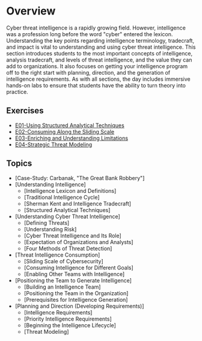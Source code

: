 # Overview

Cyber threat intelligence is a rapidly growing field. However, intelligence was a profession long before the word "cyber" entered the lexicon. Understanding the key points regarding intelligence terminology, tradecraft, and impact is vital to understanding and using cyber threat intelligence. This section introduces students to the most important concepts of intelligence, analysis tradecraft, and levels of threat intelligence, and the value they can add to organizations. It also focuses on getting your intelligence program off to the right start with planning, direction, and the generation of intelligence requirements. As with all sections, the day includes immersive hands-on labs to ensure that students have the ability to turn theory into practice.

## Exercises

* [E01-Using Structured Analytical Techniques](https://github.com/WeaveryHeavy/Threat-Intelligence-Tradecraft/blob/master/1%20Cyber%20Threat%20Intelligence%20and%20Requirements/Exercises/E01-Using%20Structured%20Analytical%20Techniques.md)
* [E02-Consuming Along the Sliding Scale](https://github.com/WeaveryHeavy/Threat-Intelligence-Tradecraft/blob/master/1%20Cyber%20Threat%20Intelligence%20and%20Requirements/Exercises/E02-Consuming%20Along%20the%20Sliding%20Scale)
* [E03-Enriching and Understanding Limitations](https://github.com/WeaveryHeavy/Threat-Intelligence-Tradecraft/blob/master/1%20Cyber%20Threat%20Intelligence%20and%20Requirements/Exercises/E03-Strategic%20Threat%20Modeling.md)
* [E04-Strategic Threat Modeling](https://github.com/WeaveryHeavy/Threat-Intelligence-Tradecraft/blob/master/1%20Cyber%20Threat%20Intelligence%20and%20Requirements/Exercises/E04-Enriching%20and%20Understanding%20Limitations.md)


## Topics

* [Case-Study: Carbanak, "The Great Bank Robbery"]
* [Understanding Intelligence]
  * [Intelligence Lexicon and Definitions]
  * [Traditional Intelligence Cycle]
  * [Sherman Kent and Intelligence Tradecraft]
  * [Structured Analytical Techniques]
* [Understanding Cyber Threat Intelligence]
  * [Defining Threats]
  * [Understanding Risk]
  * [Cyber Threat Intelligence and Its Role]
  * [Expectation of Organizations and Analysts]
  * [Four Methods of Threat Detection]
* [Threat Intelligence Consumption]
  * [Sliding Scale of Cybersecurity]
  * [Consuming Intelligence for Different Goals]
  * [Enabling Other Teams with Intelligence]
* [Positioning the Team to Generate Intelligence]
  * [Building an Intelligence Team]
  * [Positioning the Team in the Organization]
  * [Prerequisites for Intelligence Generation]
* [Planning and Direction (Developing Requirements)]
  * [Intelligence Requirements]
  * [Priority Intelligence Requirements]
  * [Beginning the Intelligence Lifecycle]
  * [Threat Modeling]
